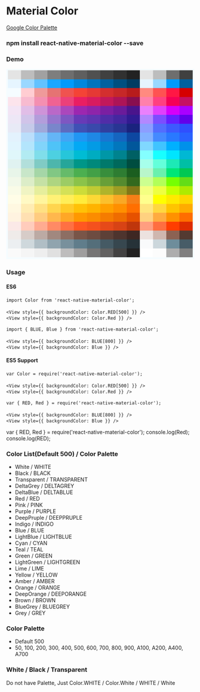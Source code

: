 # Material Color

[Google Color Palette](https://material.google.com/style/color.html#color-color-palette)

### npm install react-native-material-color --save

### Demo
![color-palette](https://raw.githubusercontent.com/DerayGa/react-native-material-color/master/demo.png)

### Usage
#### ES6
```
import Color from 'react-native-material-color';

<View style={{ backgroundColor: Color.RED[500] }} />
<View style={{ backgroundColor: Color.Red }} />
```

```
import { BLUE, Blue } from 'react-native-material-color';

<View style={{ backgroundColor: BLUE[800] }} />
<View style={{ backgroundColor: Blue }} />
```

#### ES5 Support
```
var Color = require('react-native-material-color');

<View style={{ backgroundColor: Color.RED[500] }} />
<View style={{ backgroundColor: Color.Red }} />
```

```
var { RED, Red } = require('react-native-material-color');

<View style={{ backgroundColor: BLUE[800] }} />
<View style={{ backgroundColor: Blue }} />
```

var { RED, Red } = require('react-native-material-color');
console.log(Red);
console.log(RED);

### Color List(Default 500) / Color Palette
* White / WHITE
* Black / BLACK
* Transparent / TRANSPARENT
* DeltaGrey / DELTAGREY
* DeltaBlue / DELTABLUE
* Red / RED
* Pink / PINK
* Purple / PURPLE
* DeepPruple / DEEPPRUPLE
* Indigo / INDIGO
* Blue / BLUE
* LightBlue / LIGHTBLUE
* Cyan / CYAN
* Teal / TEAL
* Green / GREEN
* LightGreen / LIGHTGREEN
* Lime / LIME
* Yellow / YELLOW
* Amber / AMBER
* Orange / ORANGE
* DeepOrange / DEEPORANGE
* Brown / BROWN
* BlueGrey / BLUEGREY
* Grey / GREY

### Color Palette
* Default 500
* 50, 100, 200, 300, 400, 500, 600, 700, 800, 900, A100, A200, A400, A700

### White / Black / Transparent
Do not have Palette, Just Color.WHITE / Color.White / WHITE / White